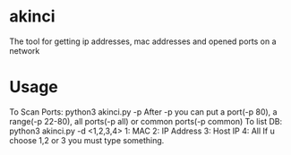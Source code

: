 # akinci
The tool for getting ip addresses, mac addresses and opened ports on a network
# Usage
To Scan Ports:
python3 akinci.py -p <port>
  After -p you can put a port(-p 80), a range(-p 22-80), all ports(-p all) or common ports(-p common)
To list DB:
 python3 akinci.py -d <1,2,3,4>
  1: MAC
  2: IP Address
  3: Host IP
  4: All
 If u choose 1,2 or 3 you must type something.
